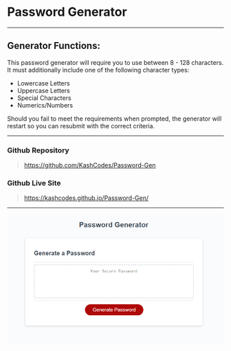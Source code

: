 # Password Generator 
---

## Generator Functions:

This password generator will require you to use between 8 - 128 characters. It must additionally include one of the following character types:

- Lowercase Letters
- Uppercase Letters
- Special Characters
- Numerics/Numbers

Should you fail to meet the requirements when prompted, the generator will restart so you can resubmit with the correct criteria. 

---

### Github Repository

> https://github.com/KashCodes/Password-Gen

### Github Live Site

> https://kashcodes.github.io/Password-Gen/

---

![Password Generator Screenshot](/screen-shot.PNG "Screenshot")

